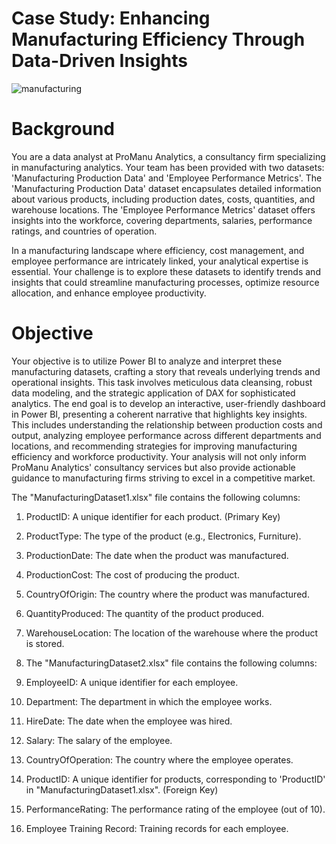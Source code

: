 # Case Study: Enhancing Manufacturing Efficiency Through Data-Driven Insights

![manufacturing](https://github.com/vaibhavdangar09/Enhancing-Manufacturing-Efficiency-Through-Data-Driven-Insight-PowerBI/assets/85430510/c2319136-a101-4aee-b72c-0adb3cd448be)


# Background
You are a data analyst at ProManu Analytics, a consultancy firm specializing in manufacturing analytics. Your team has been provided with two datasets: 'Manufacturing Production Data' and 'Employee Performance Metrics'. The 'Manufacturing Production Data' dataset encapsulates detailed information about various products, including production dates, costs, quantities, and warehouse locations. The 'Employee Performance Metrics' dataset offers insights into the workforce, covering departments, salaries, performance ratings, and countries of operation.

In a manufacturing landscape where efficiency, cost management, and employee performance are intricately linked, your analytical expertise is essential. Your challenge is to explore these datasets to identify trends and insights that could streamline manufacturing processes, optimize resource allocation, and enhance employee productivity.

# Objective
Your objective is to utilize Power BI to analyze and interpret these manufacturing datasets, crafting a story that reveals underlying trends and operational insights. This task involves meticulous data cleansing, robust data modeling, and the strategic application of DAX for sophisticated analytics. The end goal is to develop an interactive, user-friendly dashboard in Power BI, presenting a coherent narrative that highlights key insights. This includes understanding the relationship between production costs and output, analyzing employee performance across different departments and locations, and recommending strategies for improving manufacturing efficiency and workforce productivity. Your analysis will not only inform ProManu Analytics' consultancy services but also provide actionable guidance to manufacturing firms striving to excel in a competitive market.

The "ManufacturingDataset1.xlsx" file contains the following columns:

1. ProductID: A unique identifier for each product. (Primary Key)
2. ProductType: The type of the product (e.g., Electronics, Furniture).
3. ProductionDate: The date when the product was manufactured.
4. ProductionCost: The cost of producing the product.
5. CountryOfOrigin: The country where the product was manufactured.
6. QuantityProduced: The quantity of the product produced.
7. WarehouseLocation: The location of the warehouse where the product is stored.
8. The "ManufacturingDataset2.xlsx" file contains the following columns:

1. EmployeeID: A unique identifier for each employee.
2. Department: The department in which the employee works.
3. HireDate: The date when the employee was hired.
4. Salary: The salary of the employee.
5. CountryOfOperation: The country where the employee operates.
6. ProductID: A unique identifier for products, corresponding to 'ProductID' in "ManufacturingDataset1.xlsx". (Foreign Key)
7. PerformanceRating: The performance rating of the employee (out of 10).
8. Employee Training Record: Training records for each employee.
